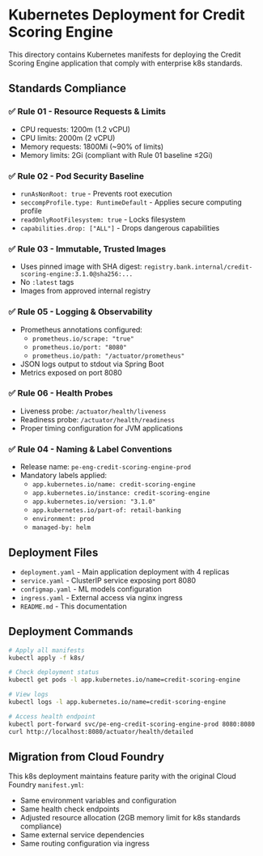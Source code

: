 # Kubernetes Deployment for Credit Scoring Engine

This directory contains Kubernetes manifests for deploying the Credit Scoring Engine application that comply with enterprise k8s standards.

## Standards Compliance

### ✅ Rule 01 - Resource Requests & Limits
- CPU requests: 1200m (1.2 vCPU)
- CPU limits: 2000m (2 vCPU) 
- Memory requests: 1800Mi (~90% of limits)
- Memory limits: 2Gi (compliant with Rule 01 baseline ≤2Gi)

### ✅ Rule 02 - Pod Security Baseline
- `runAsNonRoot: true` - Prevents root execution
- `seccompProfile.type: RuntimeDefault` - Applies secure computing profile
- `readOnlyRootFilesystem: true` - Locks filesystem
- `capabilities.drop: ["ALL"]` - Drops dangerous capabilities

### ✅ Rule 03 - Immutable, Trusted Images
- Uses pinned image with SHA digest: `registry.bank.internal/credit-scoring-engine:3.1.0@sha256:...`
- No `:latest` tags
- Images from approved internal registry

### ✅ Rule 05 - Logging & Observability
- Prometheus annotations configured:
  - `prometheus.io/scrape: "true"`
  - `prometheus.io/port: "8080"`
  - `prometheus.io/path: "/actuator/prometheus"`
- JSON logs output to stdout via Spring Boot
- Metrics exposed on port 8080

### ✅ Rule 06 - Health Probes
- Liveness probe: `/actuator/health/liveness`
- Readiness probe: `/actuator/health/readiness`
- Proper timing configuration for JVM applications

### ✅ Rule 04 - Naming & Label Conventions
- Release name: `pe-eng-credit-scoring-engine-prod`
- Mandatory labels applied:
  - `app.kubernetes.io/name: credit-scoring-engine`
  - `app.kubernetes.io/instance: credit-scoring-engine`
  - `app.kubernetes.io/version: "3.1.0"`
  - `app.kubernetes.io/part-of: retail-banking`
  - `environment: prod`
  - `managed-by: helm`

## Deployment Files

- `deployment.yaml` - Main application deployment with 4 replicas
- `service.yaml` - ClusterIP service exposing port 8080
- `configmap.yaml` - ML models configuration
- `ingress.yaml` - External access via nginx ingress
- `README.md` - This documentation

## Deployment Commands

```bash
# Apply all manifests
kubectl apply -f k8s/

# Check deployment status
kubectl get pods -l app.kubernetes.io/name=credit-scoring-engine

# View logs
kubectl logs -l app.kubernetes.io/name=credit-scoring-engine

# Access health endpoint
kubectl port-forward svc/pe-eng-credit-scoring-engine-prod 8080:8080
curl http://localhost:8080/actuator/health/detailed
```

## Migration from Cloud Foundry

This k8s deployment maintains feature parity with the original Cloud Foundry `manifest.yml`:
- Same environment variables and configuration
- Same health check endpoints
- Adjusted resource allocation (2GB memory limit for k8s standards compliance)
- Same external service dependencies
- Same routing configuration via ingress

